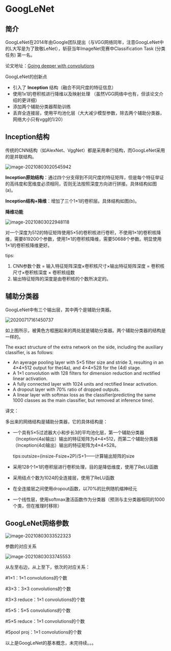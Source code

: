 # GoogLeNet

## 简介

GoogLeNet在2014年由Google团队提出（与VGG网络同年，注意GoogLeNet中的L大写是为了致敬LeNet），斩获当年ImageNet竞赛中Classification Task (分类任务) 第一名。

论文地址：[Going deeper with convolutions](https://arxiv.org/abs/1409.4842)

GoogLeNet的创新点

- 引入了 **Inception** 结构（融合不同尺度的特征信息）
- 使用1x1的卷积核进行降维以及映射处理 （虽然VGG网络中也有，但该论文介绍的更详细）
- 添加两个辅助分类器帮助训练
- 丢弃全连接层，使用平均池化层（大大减少模型参数，除去两个辅助分类器，网络大小只有vgg的1/20）

## Inception结构

传统的CNN结构（如AlexNet、VggNet）都是采用串行结构，而GoogLeNet采用的是并联结构。

![image-20210803020545942](https://github.com/Kevin0001-cmd/learning-notes/blob/main/%E6%B7%B1%E5%BA%A6%E5%AD%A6%E4%B9%A0/img/image-20210803020545942.png)

**Inception原始结构**：通过四个分支得到不同尺度的特征矩阵，但是每个特征举证的高纬度和宽维度必须相同，否则无法按照深度方向进行拼接。具体结构如图(a)。

**Inception结构+降维**：增加了三个1×1的卷积层。具体结构如图(b)。

**降维功能**

![image-20210803022948118](https://github.com/Kevin0001-cmd/learning-notes/blob/main/%E6%B7%B1%E5%BA%A6%E5%AD%A6%E4%B9%A0/img/image-20210803022948118.png)

对一个深度为512的特征矩阵使用5×5的卷积核进行卷积，不使用1×1的卷积核降维，需要819200个参数，使用1×1的卷积核降维，需要50688个参数。明显使用1×1的卷积核降维更好。

tips:

1. CNN参数个数 = 输入特征矩阵深度×卷积核尺寸×输出特征矩阵深度 = 卷积核尺寸×卷积核深度 × 卷积核组数
2. 输出特征矩阵的深度是由卷积核的个数所决定的。



## 辅助分类器

GoogLeNet中有三个输出层，其中两个是辅助分类器。

![20200717161450737](https://github.com/Kevin0001-cmd/learning-notes/blob/main/%E6%B7%B1%E5%BA%A6%E5%AD%A6%E4%B9%A0/img/20200717161450737.png)

如上图所示，被黄色方框圈起来的两处就是辅助分类器。两个辅助分类器的结构是一样的。

The exact structure of the extra network on the side, including the auxiliary classifier, is as follows:

* An ayerage pooling layer with 5×5 filter size and stride 3, resulting in an 4×4×512 output for the(4a), and 4×4×528 for the (4d) stage.
*  A 1×1 convolution with 128 filters for dimension reduction and rectified linear activation.
* A fully connected layer with 1024 units and rectified linear activation.
* A dropout layer with 70% ratio of dropped outputs.
* A linear layer with softmax loss as the classifier(predicting the same 1000 classes as the main classifier, but removed at inference time).

译文：

多出来的网络结构是辅助分类器，它的具体结构是：

* 一个具有5×5过滤器大小和步长3的平均池化层，第一个辅助分类器（Inception(4a)输出）输出的特征矩阵为4×4×512，而第二个辅助分类器（Inception(4d)输出）输出的特征矩阵为4×4×528。

  tips:outsize=(insize-Fsize+2P)/S+1——计算输出矩阵的size

* 采用128个1×1的卷积层进行卷积处理，目的是降低维度，使用了ReLU函数
* 采用结点个数为1024的全连接层，使用了ReLU函数
* 在全连接层之间使用dropout函数，以70%的比例随机缩神经元
* 一个线性层，使用softmax激活函数作为分类器（预测与主分类器相同的1000个类，但在推理时移除）

## GoogLeNet网络参数

![image-20210803033522323](https://github.com/Kevin0001-cmd/learning-notes/blob/main/%E6%B7%B1%E5%BA%A6%E5%AD%A6%E4%B9%A0/img/image-20210803033522323.png)

参数的对应关系

![image-20210803033745553](https://github.com/Kevin0001-cmd/learning-notes/blob/main/%E6%B7%B1%E5%BA%A6%E5%AD%A6%E4%B9%A0/img/image-20210803033745553.png)

从左至右边，从上至下，依次的对应关系：

#1×1：1×1 convolutions的个数

#3×3：3×3 convolutions的个数

#3×3 reduce：1×1 convolutions的个数

#5×5：5×5 convolutions的个数

#5×5 reduce：1×1 convolutions的个数

#5pool proj：1×1 convolutions的个数



以上是GoogLeNet的基本概念，未完待续。。。
